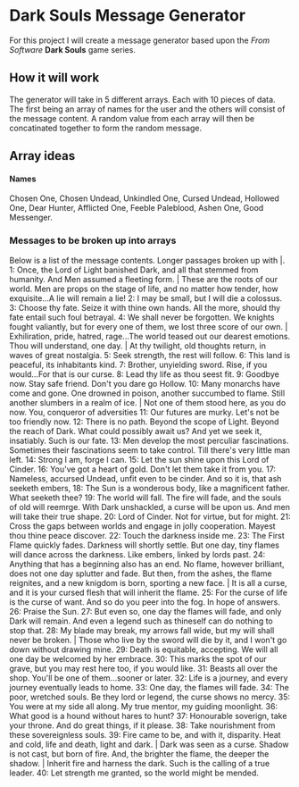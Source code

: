# Dark Souls Message Generator #
For this project I will create a message generator based upon the *From Software* **Dark Souls** game series. 
## How it will work ##
The generator will take in 5 different arrays. Each with 10 pieces of data. The first being an array of names for the user and the others will consist of the message content. A random value from each array will then be concatinated together to form the random message.
## Array ideas ##
#### Names ####
Chosen One, Chosen Undead, Unkindled One, Cursed Undead, Hollowed One, Dear Hunter, Afflicted One, Feeble Paleblood, Ashen One, Good Messenger.
### Messages to be broken up into arrays ###

Below is a list of the message contents. Longer passages broken up with |. 
1: Once, the Lord of Light banished Dark, and all that stemmed from humanity. And Men assumed a fleeting form. | These are the roots of our world. Men are props on the stage of life, and no matter how tender, how exquisite...A lie will remain a lie!
2: I may be small, but I will die a colossus.
3: Choose thy fate. Seize it with thine own hands. All the more, should thy fate entail such foul betrayal.
4: We shall never be forgotten. We knights fought valiantly, but for every one of them, we lost three score of our own. | Exhiliration, pride, hatred, rage...The world teased out our dearest emotions. Thou will understand, one day. | At thy twilight, old thoughts return, in waves of great nostalgia.
5: Seek strength, the rest will follow.
6: This land is peaceful, its inhabitants kind.
7: Brother, unyielding sword. Rise, if you would...For that is our curse.
8: Lead thy life as thou seest fit.
9: Goodbye now. Stay safe friend. Don't you dare go Hollow.
10: Many monarchs have come and gone. One drowned in poison, another succumbed to flame. Still another slumbers in a realm of ice. | Not one of them stood here, as you do now. You, conqueror of adversities
11: Our futures are murky. Let's not be too friendly now.
12: There is no path. Beyond the scope of Light. Beyond the reach of Dark. What could possibly await us? And yet we seek it, insatiably. Such is our fate.
13: Men develop the most perculiar fascinations. Sometimes their fascinations seem to take control. Till there's very little man left.
14: Strong I am, forge I can.
15: Let the sun shine upon this Lord of Cinder.
16: You've got a heart of gold. Don't let them take it from you.
17: Nameless, accursed Undead, unfit even to be cinder. And so it is, that ash seeketh embers,
18: The Sun is a wonderous body, like a magnificent father. What seeketh thee?
19: The world will fall. The fire will fade, and the souls of old will reemrge. With Dark unshackled, a curse will be upon us. And men will take their true shape.
20: Lord of Cinder. Not for virtue, but for might.
21: Cross the gaps between worlds and engage in jolly cooperation. Mayest thou thine peace discover.
22: Touch the darkness inside me.
23: The First Flame quickly fades. Darkness will shortly settle. But one day, tiny flames will dance across the darkness. Like embers, linked by lords past.
24: Anything that has a beginning also has an end. No flame, however brilliant, does not one day splutter and fade. But then, from the ashes, the flame reignites, and a new knigdom is born, sporting a new face. | It is all a curse, and it is your cursed flesh that will inherit the flame.
25: For the curse of life is the curse of want. And so do you peer into the fog. In hope of answers.
26: Praise the Sun.
27: But even so, one day the flames will fade, and only Dark will remain. And even a legend such as thineself can do nothing to stop that.
28: My blade may break, my arrows fall wide, but my will shall never be broken. | Those who live by the sword will die by it, and I won't go down without drawing mine.
29: Death is equitable, accepting. We will all one day be welcomed by her embrace.
30: This marks the spot of our grave, but you may rest here too, if you would like.
31: Beasts all over the shop. You'll be one of them...sooner or later.
32: Life is a journey, and every journey eventually leads to home.
33: One day, the flames will fade.
34: The poor, wretched souls. Be they lord or legend, the curse shows no mercy.
35: You were at my side all along. My true mentor, my guiding moonlight.
36: What good is a hound without hares to hunt?
37: Honourable soverign, take your throne. And do great things, if it please.
38: Take nourishment from these sovereignless souls.
39: Fire came to be, and with it, disparity. Heat and cold, life and death, light and dark. | Dark was seen as a curse. Shadow is not cast, but born of fire. And, the brighter the flame, the deeper the shadow. | Inherit fire and harness the dark. Such is the calling of a true leader. 
40: Let strength me granted, so the world might be mended.
